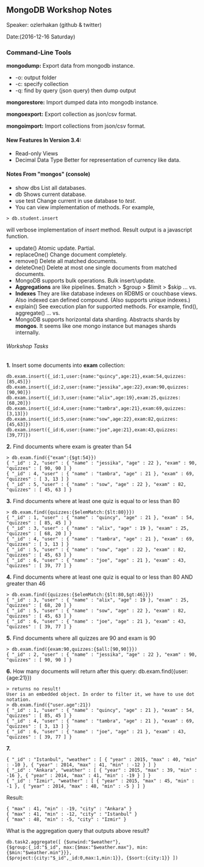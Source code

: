 ## MongoDB Workshop Notes

Speaker: ozlerhakan  (github & twitter)

Date:(2016-12-16 Saturday)

### Command-Line Tools

**mongodump:** Export data from mongodb instance.
*   -o: output folder
*   -c: specify collection
*   -q: find by query (json query) then dump output

**mongorestore:** Import dumped data into mongodb instance.

**mongoexport:** Export collection as json/csv format.

**mongoimport:** Import collections from json/csv format.

#### New Features In Version 3.4:

* Read-only Views
* Decimal Data Type
	Better for representation of currency like data.

#### Notes From "mongos" (console)

* show dbs
	List all databases.
* db
	Shows current database.
* use test
	Change current in use database to *test*.
* You can view implementation of methods. For example,
```
> db.student.insert
```
will verbose implementation of *insert* method. Result output is a javascript function.
* update()
	Atomic update. Partial.
* replaceOne()
	Change document completely.
* remove()
	Delete all matched documents.
* deleteOne()
	Delete at most one single documents from matched documents.
* MongoDB supports bulk operations. Bulk insert/update.
* **Aggregations** are like pipelines. $match > $group > $limit > $skip ... vs.
* **Indexes** They are like database indexes on RDBMS or couchbase views. Also indexed can defined compound. (Also supports unique indexes.)
* explain()
	See execution plan for supported methods. For example, find(), aggregate() ... vs.
* MongoDB supports horizontal data sharding. Abstracts shards by **mongos**. It seems like one mongo instance but manages shards internally.

###### Workshop Tasks

**1.** Insert some documents into **exam** collection:
```
db.exam.insert({_id:1,user:{name:"quincy",age:21},exam:54,quizzes:[85,45]})
db.exam.insert({_id:2,user:{name:"jessika",age:22},exam:90,quizzes:[90,90]})
db.exam.insert({_id:3,user:{name:"alix",age:19},exam:25,quizzes:[68,20]})
db.exam.insert({_id:4,user:{name:"tambra",age:21},exam:69,quizzes:[3,13]})
db.exam.insert({_id:5,user:{name:"sow",age:22},exam:82,quizzes:[45,63]})
db.exam.insert({_id:6,user:{name:"joe",age:21},exam:43,quizzes:[39,77]})
```

**2.** Find documents where exam is greater than 54
```
> db.exam.find({"exam":{$gt:54}})
{ "_id" : 2, "user" : { "name" : "jessika", "age" : 22 }, "exam" : 90, "quizzes" : [ 90, 90 ] }
{ "_id" : 4, "user" : { "name" : "tambra", "age" : 21 }, "exam" : 69, "quizzes" : [ 3, 13 ] }
{ "_id" : 5, "user" : { "name" : "sow", "age" : 22 }, "exam" : 82, "quizzes" : [ 45, 63 ] }
```

**3.** Find documents where at least one quiz is equal to or less than 80
```
> db.exam.find({quizzes:{$elemMatch:{$lt:80}}})
{ "_id" : 1, "user" : { "name" : "quincy", "age" : 21 }, "exam" : 54, "quizzes" : [ 85, 45 ] }
{ "_id" : 3, "user" : { "name" : "alix", "age" : 19 }, "exam" : 25, "quizzes" : [ 68, 20 ] }
{ "_id" : 4, "user" : { "name" : "tambra", "age" : 21 }, "exam" : 69, "quizzes" : [ 3, 13 ] }
{ "_id" : 5, "user" : { "name" : "sow", "age" : 22 }, "exam" : 82, "quizzes" : [ 45, 63 ] }
{ "_id" : 6, "user" : { "name" : "joe", "age" : 21 }, "exam" : 43, "quizzes" : [ 39, 77 ] }
```

**4.** Find documents where at least one quiz is equal to or less than 80 AND greater than 46
```
> db.exam.find({quizzes:{$elemMatch:{$lt:80,$gt:46}}})
{ "_id" : 3, "user" : { "name" : "alix", "age" : 19 }, "exam" : 25, "quizzes" : [ 68, 20 ] }
{ "_id" : 5, "user" : { "name" : "sow", "age" : 22 }, "exam" : 82, "quizzes" : [ 45, 63 ] }
{ "_id" : 6, "user" : { "name" : "joe", "age" : 21 }, "exam" : 43, "quizzes" : [ 39, 77 ] }
```

**5.** Find documents where all quizzes are 90 and exam is 90
```
> db.exam.find({exam:90,quizzes:{$all:[90,90]}})
{ "_id" : 2, "user" : { "name" : "jessika", "age" : 22 }, "exam" : 90, "quizzes" : [ 90, 90 ] }
```

**6.** How many documents will return after this query: db.exam.find({user:{age:21}})
```
> returns no result!
User is an embedded object. In order to filter it, we have to use dot notation.
> db.exam.find({"user.age":21})
{ "_id" : 1, "user" : { "name" : "quincy", "age" : 21 }, "exam" : 54, "quizzes" : [ 85, 45 ] }
{ "_id" : 4, "user" : { "name" : "tambra", "age" : 21 }, "exam" : 69, "quizzes" : [ 3, 13 ] }
{ "_id" : 6, "user" : { "name" : "joe", "age" : 21 }, "exam" : 43, "quizzes" : [ 39, 77 ] }
```

**7.**
```
{ "_id" : "Istanbul", "weather" : [ { "year" : 2015, "max" : 40, "min" : -10 }, { "year" : 2014, "max" : 41, "min" : -12 } ] }
{ "_id" : "Ankara", "weather" : [ { "year" : 2015, "max" : 39, "min" : -16 }, { "year" : 2014, "max" : 41, "min" : -19 } ] }
{ "_id" : "Izmir", "weather" : [ { "year" : 2015, "max" : 45, "min" : -1 }, { "year" : 2014, "max" : 48, "min" : -5 } ] }
```
Result:
```
{ "max" : 41, "min" : -19, "city" : "Ankara" }
{ "max" : 41, "min" : -12, "city" : "Istanbul" }
{ "max" : 48, "min" : -5, "city" : "Izmir" }
```
What is the aggregation query that outputs above result?
```
db.task2.aggregate([ {$unwind:"$weather"},
{$group:{_id:"$_id", max:{$max:"$weather.max"}, min:{$min:"$weather.min"}}},
{$project:{city:"$_id",_id:0,max:1,min:1}}, {$sort:{city:1}} ])
```

